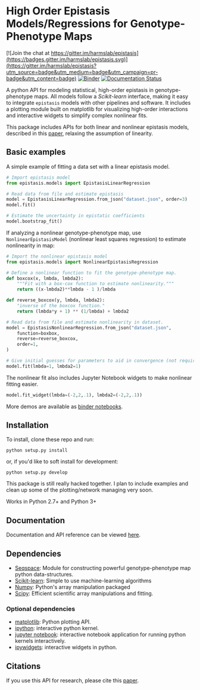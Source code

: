 # High Order Epistasis Models/Regressions for Genotype-Phenotype Maps

[![Join the chat at https://gitter.im/harmslab/epistasis](https://badges.gitter.im/harmslab/epistasis.svg)](https://gitter.im/harmslab/epistasis?utm_source=badge&utm_medium=badge&utm_campaign=pr-badge&utm_content=badge)
[![Binder](http://mybinder.org/badge.svg)](http://mybinder.org:/repo/harmslab/epistasis)
[![Documentation Status](https://readthedocs.org/projects/epistasis/badge/?version=latest)](http://epistasis.readthedocs.io/?badge=latest)

A python API for modeling statistical, high-order epistasis in genotype-phenotype maps. All models follow a *Scikit-learn* interface, making it easy to integrate `epistasis` models with other pipelines and software. It includes a plotting module built on matplotlib for visualizing high-order interactions and interactive widgets to simplify complex nonlinear fits.

This package includes APIs for both linear and nonlinear epistasis models, described in this [paper](http://biorxiv.org/content/early/2016/12/02/072256), relaxing
the assumption of linearity.  

## Basic examples

A simple example of fitting a data set with a linear epistasis model.  
```python
# Import epistasis model
from epistasis.models import EpistasisLinearRegression

# Read data from file and estimate epistasis
model = EpistasisLinearRegression.from_json("dataset.json", order=3)
model.fit()

# Estimate the uncertainty in epistatic coefficients
model.bootstrap_fit()
```

If analyzing a nonlinear genotype-phenotype map, use `NonlinearEpistasisModel`
(nonlinear least squares regression) to estimate nonlinearity in map:
```python
# Import the nonlinear epistasis model
from epistasis.models import NonlinearEpistasisRegression

# Define a nonlinear function to fit the genotype-phenotype map.
def boxcox(x, lmbda, lmbda2):
    """Fit with a box-cox function to estimate nonlinearity."""
    return ((x-lmbda2)**lmbda - 1 )/lmbda

def reverse_boxcox(y, lmbda, lmbda2):
    "inverse of the boxcox function."
    return (lmbda*y + 1) ** (1/lmbda) + lmbda2

# Read data from file and estimate nonlinearity in dataset.
model = EpistasisNonlinearRegression.from_json("dataset.json",
    function=boxbox,
    reverse=reverse_boxcox,
    order=1,
)

# Give initial guesses for parameters to aid in convergence (not required).
model.fit(lmbda=1, lmbda2=1)
```

The nonlinear fit also includes Jupyter Notebook widgets to make nonlinear fitting
easier.
```python
model.fit_widget(lmbda=(-2,2,.1), lmbda2=(-2,2,.1))
```

More demos are available as [binder notebooks](http://mybinder.org/repo/harmslab/epistasis).

## Installation

To install, clone these repo and run:

```
python setup.py install
```

or, if you'd like to soft install for development:

```
python setup.py develop
```

This package is still really hacked together. I plan to include examples and clean up some of the plotting/network managing very soon.

Works in Python 2.7+ and Python 3+

## Documentation

Documentation and API reference can be viewed [here](http://epistasis.readthedocs.io/).

## Dependencies

* [Seqspace](https://github.com/harmslab/seqspace): Module for constructing powerful genotype-phenotype map python data-structures.
* [Scikit-learn](http://scikit-learn.org/stable/): Simple to use machine-learning algorithms
* [Numpy](http://www.numpy.org/): Python's array manipulation packaged
* [Scipy](http://www.scipy.org/): Efficient scientific array manipulations and fitting.

### Optional dependencies

* [matplotlib](): Python plotting API.
* [ipython](): interactive python kernel.
* [jupyter notebook](): interactive notebook application for running python kernels interactively.   
* [ipywidgets](): interactive widgets in python.

## Citations
If you use this API for research, please cite this [paper](http://biorxiv.org/content/early/2016/12/02/072256).
